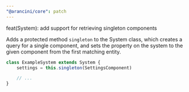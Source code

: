 ```yaml
---
"@arancini/core": patch
---
```


feat(System): add support for retrieving singleton components

Adds a protected method `singleton` to the System class, which creates a query for a single component, and sets the property on the system to the given component from the first matching entity.

```ts
class ExampleSystem extends System {
    settings = this.singleton(SettingsComponent)

    // ...
}
```